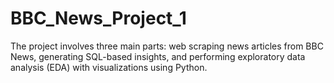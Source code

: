 # BBC_News_Project_1
The project involves three main parts: web scraping news articles from BBC News, generating SQL-based insights, and performing exploratory data analysis (EDA) with visualizations using Python.
